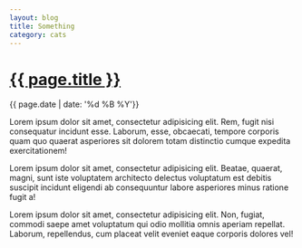 ```yaml
---
layout: blog
title: Something
category: cats
---
```


# <a href="{{ page.url }}">{{ page.title }}</a>

<time>{{ page.date | date: '%d %B %Y'}}</time>

Lorem ipsum dolor sit amet, consectetur adipisicing elit. Rem, fugit nisi consequatur incidunt esse. Laborum, esse, obcaecati, tempore corporis quam quo quaerat asperiores sit dolorem totam distinctio cumque expedita exercitationem!

Lorem ipsum dolor sit amet, consectetur adipisicing elit. Beatae, quaerat, magni, sunt iste voluptatem architecto delectus voluptatum est debitis suscipit incidunt eligendi ab consequuntur labore asperiores minus ratione fugit a!

Lorem ipsum dolor sit amet, consectetur adipisicing elit. Non, fugiat, commodi saepe amet voluptatum qui odio mollitia omnis aperiam repellat. Laborum, repellendus, cum placeat velit eveniet eaque corporis dolores vel!